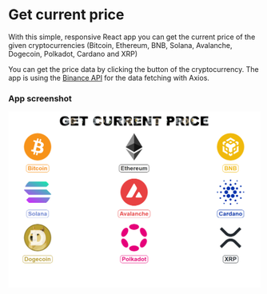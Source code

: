 <h1>Get current price</h1>

<p>With this simple, responsive React app you can get the current price of the given cryptocurrencies (Bitcoin, Ethereum, BNB, Solana, Avalanche, Dogecoin, Polkadot, Cardano and XRP)</p>
<p>You can get the price data by clicking the button of the cryptocurrency. The app is using the <a href="https://binance-docs.github.io/apidocs/spot/en/#market-data-endpoints">Binance API</a> for the data fetching with Axios.</p>

<h3>App screenshot</h3>
<img src="./screenshot.png" alt="app screenshot">